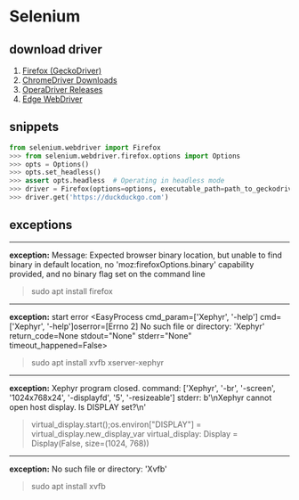 # Selenium 

## download driver
1. [Firefox (GeckoDriver)](https://github.com/mozilla/geckodriver/releases)
2. [ChromeDriver Downloads](https://sites.google.com/chromium.org/driver/downloads)
3. [OperaDriver Releases](https://github.com/operasoftware/operachromiumdriver/releases)
4. [Edge WebDriver](https://developer.microsoft.com/en-us/microsoft-edge/tools/webdriver/)

## snippets
```py
from selenium.webdriver import Firefox
>>> from selenium.webdriver.firefox.options import Options
>>> opts = Options()
>>> opts.set_headless()
>>> assert opts.headless  # Operating in headless mode
>>> driver = Firefox(options=options, executable_path=path_to_geckodriver) 
>>> driver.get('https://duckduckgo.com')
```

## exceptions
---
**exception:** Message: Expected browser binary location, but unable to find binary in default location, no 'moz:firefoxOptions.binary' capability provided, and no binary flag set on the command line
> sudo apt install firefox

---
**exception:** start error <EasyProcess cmd_param=['Xephyr', '-help'] cmd=['Xephyr', '-help']oserror=[Errno 2] No such file or directory: 'Xephyr' return_code=None stdout="None" stderr="None" timeout_happened=False>
> sudo apt install xvfb xserver-xephyr

---
**exception:** Xephyr program closed. command: ['Xephyr', '-br', '-screen', '1024x768x24', '-displayfd', '5', '-resizeable'] stderr: b'\nXephyr cannot open host display. Is DISPLAY set?\n'
>virtual_display.start();os.environ["DISPLAY"] = virtual_display.new_display_var
>virtual_display: Display = Display(False, size=(1024, 768))

---
**exception:** No such file or directory: 'Xvfb' 
> sudo apt install xvfb
